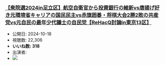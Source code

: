 ### [【衆院選2024in足立区】航空自衛官から投資銀行の維新vs唐揚げ好き元環境省キャリアの国民民主vs赤旗囲碁・将棋大会2勝2敗の共産党vs元自民の最年少代議士の自民党【ReHacQ討論in東京13区】](https://www.youtube.com/watch?v=bl9qnaRiX40)
-   公開日: 2024-10-18
-   視聴数: 22,306
-   **いいね数: 318**
-   出演者: 
- [![](https://img.youtube.com/vi/bl9qnaRiX40/hqdefault.jpg)](https://www.youtube.com/watch?v=bl9qnaRiX40)
